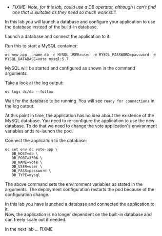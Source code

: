  - _FIXME: Note, for this lab, could use a DB operator, although I can't find one that is suitable as they need so much work still._

In this lab you will launch a database and configure your application to use the database instead of the build-in database.

Launch a database and connect the application to it:

Run this to start a MySQL container:

```execute
oc new-app --name db -e MYSQL_USER=user -e MYSQL_PASSWORD=password -e MYSQL_DATABASE=vote mysql:5.7
```

MySQL will be started and configured as shown in the command arguments. 

Take a look at the log output:

```execute
oc logs dc/db --follow
```

Wait for the database to be running.  You will see ``ready for connections`` in the log output. 

At this point in time, the application has no idea about the existence of the MySQL database. You need to re-configure the application to use the new database. 
To do that we need to change the vote application's environment variables ands re-launch the pod. 

Connect the application to the database:

```execute
oc set env dc vote-app \
   DB_HOST=db \
   DB_PORT=3306 \
   DB_NAME=vote \
   DB_USER=user \
   DB_PASS=password \
   DB_TYPE=mysql
```

The above command sets the environment variables as stated in the arguments. The deployment configuration restarts the pod because of the configuration change.

In this lab you have launched a database and connected the application to it.  
Now, the application is no longer  dependent on the built-in database and can freely scale out if needed. 

In the next lab ... FIXME


